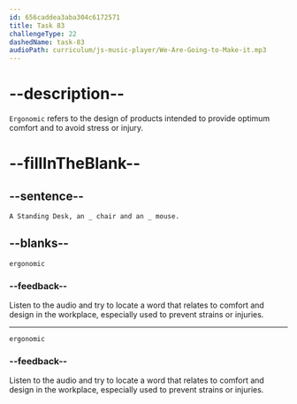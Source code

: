 ```yaml
---
id: 656caddea3aba304c6172571
title: Task 83
challengeType: 22
dashedName: task-83
audioPath: curriculum/js-music-player/We-Are-Going-to-Make-it.mp3
---
```


<!--
AUDIO REFERENCE:
Tom: This is so cool. A Standing Desk, an ergonomic chair and an ergonomic mouse.
-->

# --description--

`Ergonomic` refers to the design of products intended to provide optimum comfort and to avoid stress or injury.

# --fillInTheBlank--

## --sentence--

`A Standing Desk, an _ chair and an _ mouse.`

## --blanks--

`ergonomic`

### --feedback--

Listen to the audio and try to locate a word that relates to comfort and design in the workplace, especially used to prevent strains or injuries.

---

`ergonomic`

### --feedback--

Listen to the audio and try to locate a word that relates to comfort and design in the workplace, especially used to prevent strains or injuries.
